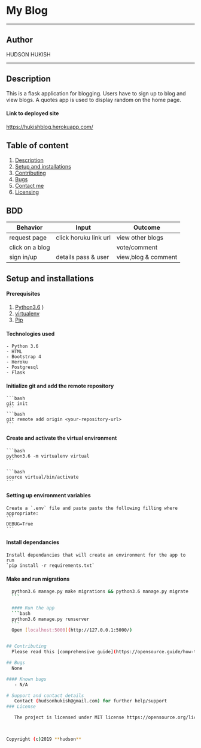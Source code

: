 # My Blog

------------------------------------------------------------------------

## Author

HUDSON HUKISH

--------------
## Description
This is a flask application for blogging. Users have to sign up to blog and view blogs. A quotes app is used to display random on the home page.

#### Link to deployed site
https://hukishblog.herokuapp.com/

## Table of content
1. [Description](#description)
2. [Setup and installations](#setup-and-installations)
3. [Contributing](#contributing)
4. [Bugs](#bugs)
5. [Contact me](#support-and-contact-details)
6. [Licensing](#license)

## BDD
| Behavior           | Input                 | Outcome                            |
| -------------------|-----------------------| -----------------------------------|
| request page       | click horuku link url | view other blogs                   |
| click on a blog    |                       | vote/comment                       |
| sign in/up         | details pass & user   | view,blog & comment                |


## Setup and installations
#### Prerequisites
1. [Python3.6](https://www.python.org/downloads/)
)
2. [virtualenv](https://virtualenv.pypa.io/en/stable/installation/)
3. [Pip](https://pip.pypa.io/en/stable/installing/)

#### Technologies used
    - Python 3.6
    - HTML
    - Bootstrap 4
    - Heroku
    - Postgresql
    - Flask


#### Initialize git and add the remote repository
    ```bash
    git init
    ```
    ```bash
    git remote add origin <your-repository-url>
    ```

#### Create and activate the virtual environment
    ```bash
    python3.6 -m virtualenv virtual
    ```

    ```bash
    source virtual/bin/activate
    ```

#### Setting up environment variables
    Create a `.env` file and paste paste the following filling where appropriate:
    ```
    DEBUG=True
    ```

#### Install dependancies
    Install dependancies that will create an environment for the app to run
    `pip install -r requirements.txt`

#### Make and run migrations
  ```bash
    python3.6 manage.py make migrations && python3.6 manage.py migrate
    ```

    #### Run the app
    ```bash
    python3.6 manage.py runserver
    ```
    Open [localhost:5000](http://127.0.0.1:5000/)


## Contributing
    Please read this [comprehensive guide](https://opensource.guide/how-to-contribute/) on how to contribute. Pull requests are welcome :-)

## Bugs
    None

#### Known bugs
     - N/A

# Support and contact details
     Contact (hudsonhukish@gmail.com) for further help/support
### License

     The project is licensed under MIT license https://opensource.org/licenses/MIT
    


Copyright (c)2019 **hudson**     
